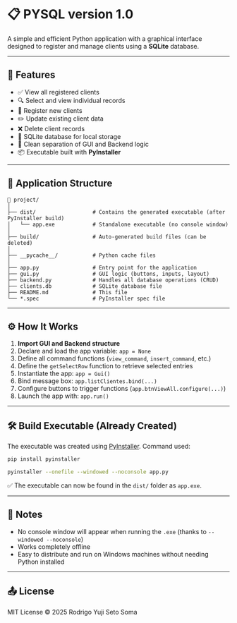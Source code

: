 # 📋 PYSQL version 1.0

A simple and efficient Python application with a graphical interface designed to register and manage clients using a **SQLite** database.

---

## 🚀 Features

- ✅ View all registered clients  
- 🔍 Select and view individual records  
- 📝 Register new clients  
- ✏️ Update existing client data  
- ❌ Delete client records  
- 💾 SQLite database for local storage  
- 🧱 Clean separation of GUI and Backend logic  
- 📦 Executable built with **PyInstaller**

---

## 🧠 Application Structure

```text
📁 project/
│
├── dist/                  # Contains the generated executable (after PyInstaller build)
│   └── app.exe            # Standalone executable (no console window)
│
├── build/                 # Auto-generated build files (can be deleted)
│
├── __pycache__/           # Python cache files
│
├── app.py                 # Entry point for the application
├── gui.py                 # GUI logic (buttons, inputs, layout)
├── backend.py             # Handles all database operations (CRUD)
├── clients.db             # SQLite database file
├── README.md              # This file
└── *.spec                 # PyInstaller spec file
````

---

## ⚙️ How It Works

1. **Import GUI and Backend structure**
2. Declare and load the app variable: `app = None`
3. Define all command functions (`view_command`, `insert_command`, etc.)
4. Define the `getSelectRow` function to retrieve selected entries
5. Instantiate the app: `app = Gui()`
6. Bind message box: `app.listClientes.bind(...)`
7. Configure buttons to trigger functions (`app.btnViewAll.configure(...)`)
8. Launch the app with: `app.run()`

---

## 🛠️ Build Executable (Already Created)

The executable was created using [PyInstaller](https://pyinstaller.org/).
Command used:

```bash
pip install pyinstaller

pyinstaller --onefile --windowed --noconsole app.py
```

✅ The executable can now be found in the `dist/` folder as `app.exe`.

---

## 📌 Notes

* No console window will appear when running the `.exe` (thanks to `--windowed --noconsole`)
* Works completely offline
* Easy to distribute and run on Windows machines without needing Python installed

---

## 📤 License

MIT License © 2025 Rodrigo Yuji Seto Soma